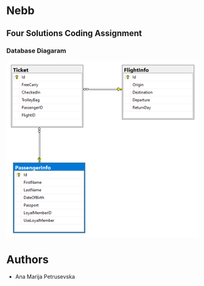 # Nebb
## Four Solutions Coding Assignment

### Database Diagaram
![Database Diagaram](https://github.com/AneAniks/Nebb/blob/master/Nebb.WebApi/diagram.png?raw=true)

# Authors
* Ana Marija Petrusevska
